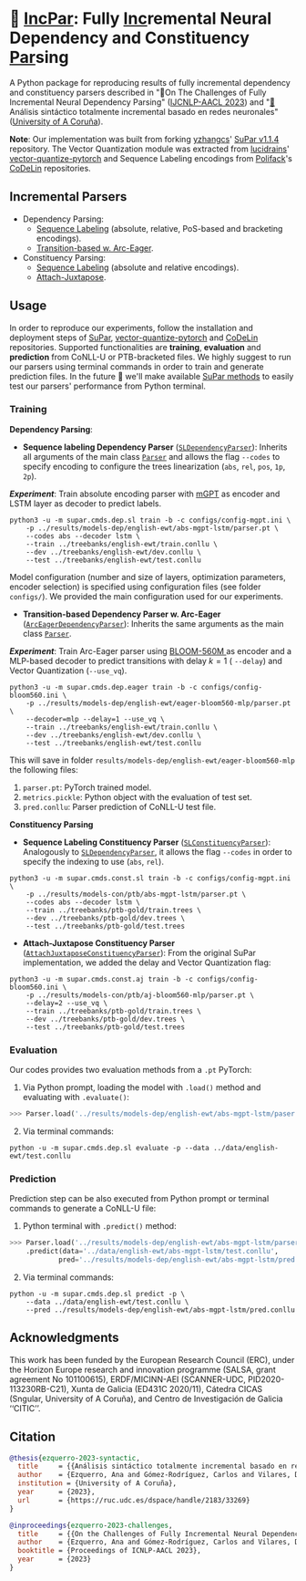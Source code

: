 # :pencil: [IncPar](https://github.com/anaezquerro/incpar): Fully [Inc](https://github.com/anaezquerro/incpar)remental Neural Dependency and Constituency [Par](https://github.com/anaezquerro/incpar)sing

A Python package for reproducing results of fully incremental dependency and constituency parsers described in ":page_facing_up:On The Challenges of Fully Incremental Neural Dependency Parsing" ([IJCNLP-AACL 2023](http://www.ijcnlp-aacl2023.org/)) and "[:page_facing_up:](https://ruc.udc.es/dspace/handle/2183/33269)Análisis sintáctico totalmente incremental basado en redes neuronales"  ([University of A Coruña](https://ruc.udc.es/)).

**Note**: Our implementation was built from forking [yzhangcs](https://github.com/yzhangcs)' [SuPar v1.1.4](https://github.com/yzhangcs/parser) repository. The Vector Quantization module was extracted from [lucidrains](https://github.com/lucidrains)' [vector-quantize-pytorch](https://github.com/lucidrains/vector-quantize-pytorch) and Sequence Labeling encodings from [Polifack](https://github.com/Polifack)'s [CoDeLin](https://github.com/Polifack/codelin) repositories.

## Incremental Parsers

* Dependency Parsing:
    * [Sequence Labeling](https://aclanthology.org/N19-1077/) (absolute, relative, PoS-based and bracketing encodings).
    * [Transition-based w. Arc-Eager](https://aclanthology.org/C12-1059/).
* Constituency Parsing:
    * [Sequence Labeling](https://aclanthology.org/D18-1162/) (absolute and relative encodings).
    * [Attach-Juxtapose](https://arxiv.org/abs/2010.14568).


## Usage

In order to reproduce our experiments, follow the installation and deployment steps of [SuPar](https://github.com/yzhangcs/parser), [vector-quantize-pytorch](https://github.com/lucidrains/vector-quantize-pytorch) and [CoDeLin](https://github.com/Polifack/codelin) repositories. Supported functionalities are **training**, **evaluation** and **prediction** from CoNLL-U or PTB-bracketed files. We highly suggest to run our parsers using terminal commands in order to train and generate prediction files. In the future :raised_hands: we'll make available [SuPar methods](https://github.com/yzhangcs/parser#usage) to easily test our parsers' performance from Python terminal.

### Training

**Dependency Parsing**:

* **Sequence labeling Dependency Parser** ([`SLDependencyParser`](supar/models/dep/sl/parser.py)): Inherits all arguments of the main class [`Parser`](supar/parser.py) and allows the flag `--codes` to specify encoding to configure the trees linearization (`abs`, `rel`, `pos`, `1p`, `2p`).

***Experiment***: Train absolute encoding parser with [mGPT](https://huggingface.co/ai-forever/mGPT) as encoder and LSTM layer as decoder to predict labels.  

```shell
python3 -u -m supar.cmds.dep.sl train -b -c configs/config-mgpt.ini \
    -p ../results/models-dep/english-ewt/abs-mgpt-lstm/parser.pt \
    --codes abs --decoder lstm \
    --train ../treebanks/english-ewt/train.conllu \
    --dev ../treebanks/english-ewt/dev.conllu \
    --test ../treebanks/english-ewt/test.conllu
```
Model configuration (number and size of layers, optimization parameters, encoder selection) is specified using configuration files (see folder `configs/`). We provided the main configuration used for our experiments. 

* **Transition-based Dependency Parser w. Arc-Eager** ([`ArcEagerDependencyParser`](supar/models/dep/eager/parser.py)): Inherits the same arguments as the main class [`Parser`](supar/parser.py).

***Experiment***: Train Arc-Eager parser using [BLOOM-560M ](https://huggingface.co/bigscience/bloom-560m) as encoder and a MLP-based decoder to predict transitions with delay $k=1$ ( `--delay`) and Vector Quantization (`--use_vq`).

```shell
python3 -u -m supar.cmds.dep.eager train -b -c configs/config-bloom560.ini \
    -p ../results/models-dep/english-ewt/eager-bloom560-mlp/parser.pt \
    --decoder=mlp --delay=1 --use_vq \
    --train ../treebanks/english-ewt/train.conllu \
    --dev ../treebanks/english-ewt/dev.conllu \
    --test ../treebanks/english-ewt/test.conllu
```

This will save in folder `results/models-dep/english-ewt/eager-bloom560-mlp` the following files:

1. `parser.pt`: PyTorch trained model.
2. `metrics.pickle`: Python object with the evaluation of test set.
3. `pred.conllu`: Parser prediction of CoNLL-U test file.


**Constituency Parsing** 

* **Sequence Labeling Constituency Parser** ([`SLConstituencyParser`](supar/models/const/sl/parser.py)): Analogously to [`SLDependencyParser`](supar/models/dep/sl/parser.py), it allows the flag `--codes` in order to specify the indexing to use (`abs`, `rel`).

```shell 
python3 -u -m supar.cmds.const.sl train -b -c configs/config-mgpt.ini \
    -p ../results/models-con/ptb/abs-mgpt-lstm/parser.pt \
    --codes abs --decoder lstm \
    --train ../treebanks/ptb-gold/train.trees \
    --dev ../treebanks/ptb-gold/dev.trees \
    --test ../treebanks/ptb-gold/test.trees
```

* **Attach-Juxtapose Constituency Parser** ([`AttachJuxtaposeConstituencyParser`](supar/models/const/aj/parser.py)): From the original SuPar implementation, we added the delay and Vector Quantization flag:

```shell 
python3 -u -m supar.cmds.const.aj train -b -c configs/config-bloom560.ini \
    -p ../results/models-con/ptb/aj-bloom560-mlp/parser.pt \
    --delay=2 --use_vq \
    --train ../treebanks/ptb-gold/train.trees \
    --dev ../treebanks/ptb-gold/dev.trees \
    --test ../treebanks/ptb-gold/test.trees
```


### Evaluation

Our codes provides two evaluation methods from a `.pt` PyTorch:

1. Via Python prompt, loading the model with `.load()` method and evaluating with `.evaluate()`:

```py
>>> Parser.load('../results/models-dep/english-ewt/abs-mgpt-lstm/paser.pt').evaluate('../data/english-ewt/test.conllu')
```

2. Via terminal commands:

```shell
python -u -m supar.cmds.dep.sl evaluate -p --data ../data/english-ewt/test.conllu
```
### Prediction

Prediction step can be also executed from Python prompt or terminal commands to generate a CoNLL-U file:

1. Python terminal with `.predict()` method:

```py
>>> Parser.load('../results/models-dep/english-ewt/abs-mgpt-lstm/parser.pt')
    .predict(data='../data/english-ewt/abs-mgpt-lstm/test.conllu', 
            pred='../results/models-dep/english-ewt/abs-mgpt-lstm/pred.conllu')
```

2. Via terminal commands:
```shell 
python -u -m supar.cmds.dep.sl predict -p \ 
    --data ../data/english-ewt/test.conllu \
    --pred ../results/models-dep/english-ewt/abs-mgpt-lstm/pred.conllu
```

## Acknowledgments 

This work has been funded by the European Research Council (ERC), under the Horizon Europe research and innovation programme (SALSA, grant agreement No 101100615), ERDF/MICINN-AEI (SCANNER-UDC, PID2020-113230RB-C21), Xunta de Galicia (ED431C 2020/11), Cátedra CICAS (Sngular, University of A Coruña), and Centro de Investigación de Galicia ‘‘CITIC’’.

## Citation

```bib
@thesis{ezquerro-2023-syntactic,
  title     = {{Análisis sintáctico totalmente incremental basado en redes neuronales}},
  author    = {Ezquerro, Ana and Gómez-Rodríguez, Carlos and Vilares, David},
  institution = {University of A Coruña},
  year      = {2023},
  url       = {https://ruc.udc.es/dspace/handle/2183/33269}
}

@inproceedings{ezquerro-2023-challenges,
  title     = {{On the Challenges of Fully Incremental Neural Dependency Parsing}},
  author    = {Ezquerro, Ana and Gómez-Rodríguez, Carlos and Vilares, David},
  booktitle = {Proceedings of ICNLP-AACL 2023},
  year      = {2023}
}
```